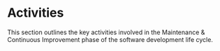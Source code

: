 # Activities

This section outlines the key activities involved in the Maintenance & Continuous Improvement phase of the software development life cycle.